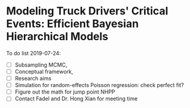 # Modeling Truck Drivers' Critical Events: Efficient Bayesian Hierarchical Models

To do list 2019-07-24:

- [ ] Subsampling MCMC,
- [ ] Conceptual framework,
- [ ] Research aims
- [ ] Simulation for random-effects Poisson regression: check perfect fit?
- [ ] Figure out the math for jump point NHPP
- [ ] Contact Fadel and Dr. Hong Xian for meeting time
